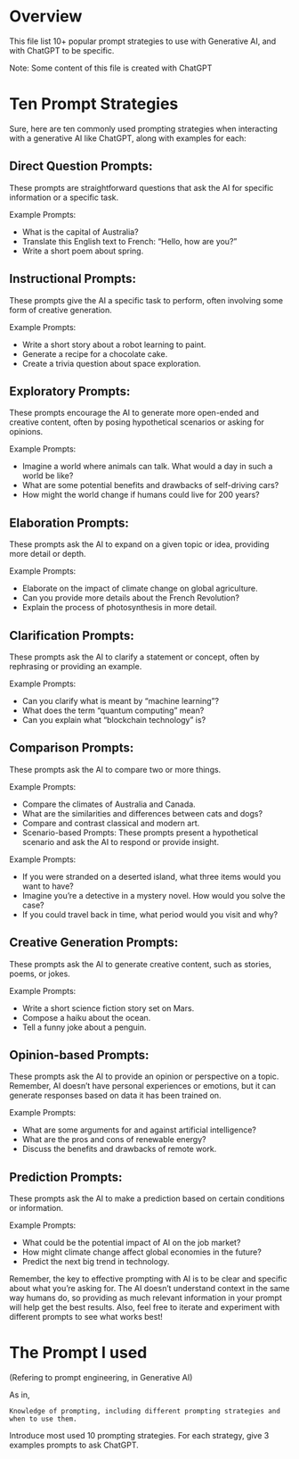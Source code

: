 # Overview
This file list 10+ popular prompt strategies to use with Generative AI, and with ChatGPT to be specific.

Note: Some content of this file is created with ChatGPT

# Ten Prompt Strategies 

Sure, here are ten commonly used prompting strategies when interacting with a generative AI like ChatGPT, along with examples for each:

## Direct Question Prompts: 

These prompts are straightforward questions that ask the AI for specific information or a specific task.

Example Prompts:

- What is the capital of Australia?
- Translate this English text to French: “Hello, how are you?”
- Write a short poem about spring.

## Instructional Prompts: 
These prompts give the AI a specific task to perform, often involving some form of creative generation.

Example Prompts:

- Write a short story about a robot learning to paint.
- Generate a recipe for a chocolate cake.
- Create a trivia question about space exploration.

## Exploratory Prompts: 

These prompts encourage the AI to generate more open-ended and creative content, often by posing hypothetical scenarios or asking for opinions.

Example Prompts:

- Imagine a world where animals can talk. What would a day in such a world be like?
- What are some potential benefits and drawbacks of self-driving cars?
- How might the world change if humans could live for 200 years?

## Elaboration Prompts: 
These prompts ask the AI to expand on a given topic or idea, providing more detail or depth.

Example Prompts:

- Elaborate on the impact of climate change on global agriculture.
- Can you provide more details about the French Revolution?
- Explain the process of photosynthesis in more detail.

## Clarification Prompts: 

These prompts ask the AI to clarify a statement or concept, often by rephrasing or providing an example.

Example Prompts:

- Can you clarify what is meant by “machine learning”?
- What does the term “quantum computing” mean?
- Can you explain what “blockchain technology” is?

## Comparison Prompts: 

These prompts ask the AI to compare two or more things.

Example Prompts:

- Compare the climates of Australia and Canada.
- What are the similarities and differences between cats and dogs?
- Compare and contrast classical and modern art.
- Scenario-based Prompts: These prompts present a hypothetical scenario and ask the AI to respond or provide insight.

Example Prompts:

- If you were stranded on a deserted island, what three items would you want to have?
- Imagine you’re a detective in a mystery novel. How would you solve the case?
- If you could travel back in time, what period would you visit and why?

## Creative Generation Prompts: 

These prompts ask the AI to generate creative content, such as stories, poems, or jokes.

Example Prompts:

- Write a short science fiction story set on Mars.
- Compose a haiku about the ocean.
- Tell a funny joke about a penguin.

## Opinion-based Prompts: 
These prompts ask the AI to provide an opinion or perspective on a topic. Remember, AI doesn’t have personal experiences or emotions, but it can generate responses based on data it has been trained on.

Example Prompts:

- What are some arguments for and against artificial intelligence?
- What are the pros and cons of renewable energy?
- Discuss the benefits and drawbacks of remote work.

## Prediction Prompts: 

These prompts ask the AI to make a prediction based on certain conditions or information.

Example Prompts:

- What could be the potential impact of AI on the job market?
- How might climate change affect global economies in the future?
- Predict the next big trend in technology.

Remember, the key to effective prompting with AI is to be clear and specific about what you’re asking for. The AI doesn’t understand context in the same way humans do, so providing as much relevant information in your prompt will help get the best results. Also, feel free to iterate and experiment with different prompts to see what works best!

# The Prompt I used 

(Refering to prompt engineering, in Generative AI) 

As in, 

```
Knowledge of prompting, including different prompting strategies and when to use them.
``` 

Introduce most used 10 prompting strategies.
For each  strategy, give 3 examples prompts to ask ChatGPT.
